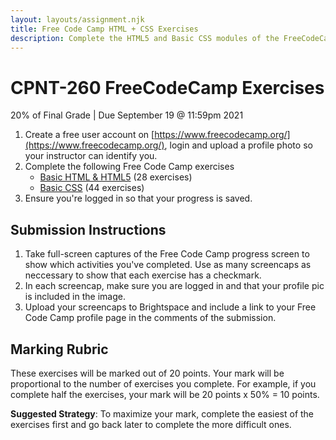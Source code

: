 ```yaml
---
layout: layouts/assignment.njk
title: Free Code Camp HTML + CSS Exercises
description: Complete the HTML5 and Basic CSS modules of the FreeCodeCamp Responsive Web Design course. These exercises will provide a good foundation of the syntax used to build web pages.
---
```


# CPNT-260 FreeCodeCamp Exercises

20% of Final Grade | Due September 19 @ 11:59pm 2021

1. Create a free user account on [https://www.freecodecamp.org/](https://www.freecodecamp.org/), login and upload a profile photo so your instructor can identify you.
2. Complete the following Free Code Camp exercises
   - [Basic HTML & HTML5](https://www.freecodecamp.org/learn/responsive-web-design/basic-html-and-html5/) (28 exercises)
   - [Basic CSS](https://www.freecodecamp.org/learn/responsive-web-design/basic-css/) (44 exercises)
3. Ensure you're logged in so that your progress is saved.

## Submission Instructions

1. Take full-screen captures of the Free Code Camp progress screen to show which activities you've completed. Use as many screencaps as neccessary to show that each exercise has a checkmark.
2. In each screencap, make sure you are logged in and that your profile pic is included in the image.
3. Upload your screencaps to Brightspace and include a link to your Free Code Camp profile page in the comments of the submission.

## Marking Rubric

These exercises will be marked out of 20 points. Your mark will be proportional to the number of exercises you complete. For example, if you complete half the exercises, your mark will be 20 points x 50% = 10 points.

**Suggested Strategy**: To maximize your mark, complete the easiest of the exercises first and go back later to complete the more difficult ones.
